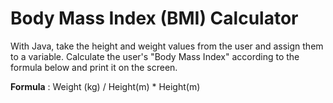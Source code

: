 # Body Mass Index (BMI) Calculator

With Java, take the height and weight values from the user and assign them to a variable. Calculate the user's "Body Mass Index" according to the formula below and print it on the screen.

**Formula** : Weight (kg) / Height(m) * Height(m)